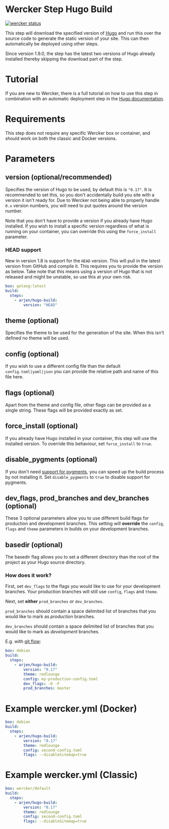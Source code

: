 # Wercker Step Hugo Build

[![wercker status](https://app.wercker.com/status/837cf1a5869eb00da38dbd6083e35825/m "wercker status")](https://app.wercker.com/project/bykey/837cf1a5869eb00da38dbd6083e35825)

This step will download the specified version of [Hugo](http://gohugo.io) and run this over the source code to generate the static version of your site. This can then automatically be deployed using other steps.

Since version 1.9.0, the step has the latest two versions of Hugo already installed thereby skipping the download part of the step.

# Tutorial

If you are new to Wercker, there is a full tutorial on how to use this step in combination with an automatic deployment step in the [Hugo documentation](http://gohugo.io/tutorials/automated-deployments/).

# Requirements

This step does not require any specific Wercker box or container, and should work on both the classic and Docker versions.

# Parameters

## version (optional/recommended)

Specifies the version of Hugo to be used, by default this is `"0.17"`. It is recommended to set this, so you don't accidentally build you site with a version it isn't ready for. Due to Wercker not being able to properly handle `0.x` version numbers, you will need to put quotes around the version number.

Note that you don't have to provide a version if you already have Hugo installed. If you wish to install a specific version regardless of what is running on your container, you can override this using the `force_install` parameter.

### HEAD support

New in version 1.8 is support for the `HEAD` version. This will pull in the latest version from GitHub and compile it. This requires you to provide the version as below. Take note that this means using a version of Hugo that is not released and might be unstable, so use this at your own risk.

```yml
box: golang:latest
build:
  steps:
    - arjen/hugo-build:
        version: "HEAD"
```


## theme (optional)

Specifies the theme to be used for the generation of the site. When this isn't defined no theme will be used.

## config (optional)

If you wish to use a different config file than the default `config.toml|yaml|json` you can provide the relative path and name of this file here.

## flags (optional)

Apart from the theme and config file, other flags can be provided as a single string. These flags will be provided exactly as set.

## force_install (optional)

If you already have Hugo installed in your container, this step will use the installed version. To override this behaviour, set `force_install` to `true`.

## disable_pygments (optional)

If you don't need [support for pygments](http://gohugo.io/extras/highlighting/), you can speed up the build process by not installing it. Set `disable_pygments` to `true` to disable support for pygments.

## dev_flags, prod_branches and dev_branches (optional)

These 3 optional parameters allow you to use different build flags for production and development branches. This setting will **override** the `config`, `flags` and `theme` parameters in builds on your development branches.

## basedir (optional)

The basedir flag allows you to set a different directory than the root of the project as your Hugo source directory.

### How does it work?

First, set `dev_flags` to the flags you would like to use for your development branches. Your production branches will still use `config`, `flags` and `theme`.

Next, set **either** `prod_branches` or `dev_branches`.

`prod_branches` should contain a space delimited list of branches that you would like to mark as *production* branches.

`dev_branches` should contain a space delimited list of branches that you would like to mark as *development* branches.

E.g. with [git flow](http://nvie.com/posts/a-successful-git-branching-model/):

```yml
box: debian
build:
  steps:
    - arjen/hugo-build:
        version: "0.17"
        theme: redlounge
        config: my-production-config.toml
        dev_flags: -D -F
        prod_branches: master
```

# Example wercker.yml (Docker)

```yml
box: debian
build:
  steps:
    - arjen/hugo-build:
        version: "0.17"
        theme: redlounge
        config: second-config.toml
        flags: --disableSitemap=true
```

# Example wercker.yml (Classic)

```yml
box: wercker/default
build:
  steps:
    - arjen/hugo-build:
        version: "0.17"
        theme: redlounge
        config: second-config.toml
        flags: --disableSitemap=true
```
